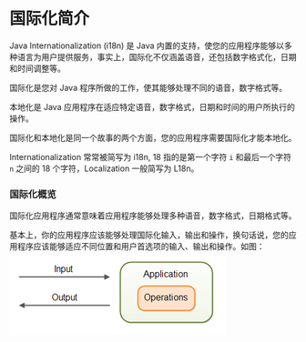 # 国际化简介

Java Internationalization (i18n) 是 Java 内置的支持，使您的应用程序能够以多种语言为用户提供服务，事实上，国际化不仅涵盖语音，还包括数字格式化，日期和时间调整等。

国际化是您对 Java 程序所做的工作，使其能够处理不同的语音，数字格式等。

本地化是 Java 应用程序在适应特定语音，数字格式，日期和时间的用户所执行的操作。

国际化和本地化是同一个故事的两个方面，您的应用程序需要国际化才能本地化。

Internationalization 常常被简写为 i18n, 18 指的是第一个字符 `i` 和最后一个字符 `n` 之间的 18 个字符，Localization 一般简写为 L18n。


### 国际化概览

国际化应用程序通常意味着应用程序能够处理多种语音，数字格式，日期格式等。

基本上，你的应用程序应该能够处理国际化输入，输出和操作，换句话说，您的应用程序应该能够适应不同位置和用户首选项的输入、输出和操作。如图：  
![输入输出](./images/overview.png)


